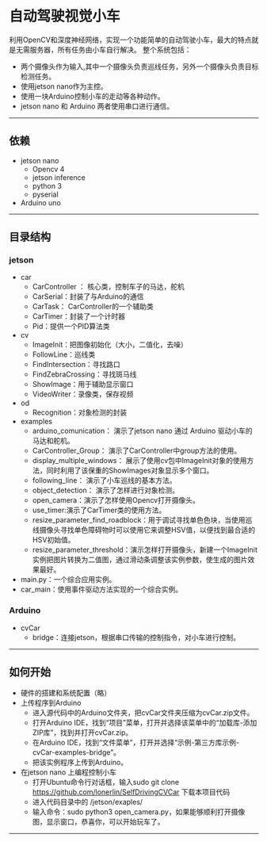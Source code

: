 # 自动驾驶视觉小车

利用OpenCV和深度神经网络，实现一个功能简单的自动驾驶小车，最大的特点就是无需服务器，所有任务由小车自行解决。
整个系统包括：
- 两个摄像头作为输入,其中一个摄像头负责巡线任务，另外一个摄像头负责目标检测任务。
- 使用jetson nano作为主控。
- 使用一块Arduino控制小车的走动等各种动作。
- jetson nano 和 Arduino 两者使用串口进行通信。
***
## 依赖
- jetson nano
    - Opencv 4
    - jetson inference
    - python 3
    - pyserial
- Arduino uno
***
## 目录结构
### jetson
- car
    - CarController ： 核心类，控制车子的马达，舵机
    - CarSerial：封装了与Arduino的通信
    - CarTask： CarController的一个辅助类
    - CarTimer：封装了一个计时器
    - Pid：提供一个PID算法类
- cv
    - ImageInit：把图像初始化（大小，二值化，去噪）
    - FollowLine：巡线类
    - FindIntersection：寻找路口
    - FindZebraCrossing：寻找斑马线
    - ShowImage：用于辅助显示窗口
    - VideoWriter：录像类，保存视频    
- od
    - Recognition：对象检测的封装
- examples
    - arduino_comunication： 演示了jetson nano 通过 Arduino 驱动小车的马达和舵机。
    - CarController_Group： 演示了CarController中group方法的使用。
    - display_multiple_windows： 展示了使用cv包中ImageInit对象的使用方法，同时利用了该保重的ShowImages对象显示多个窗口。
    - following_line： 演示了小车巡线的基本方法。
    - object_detection： 演示了怎样进行对象检测。
    - open_camera：演示了怎样使用Opencv打开摄像头。
    - use_timer:演示了CarTimer类的使用方法。
    - resize_parameter_find_roadblock：用于调试寻找单色色块，当使用巡线摄像头寻找单色障碍物时可以使用它来调整HSV值，以便找到最合适的HSV初始值。
    - resize_parameter_threshold：演示怎样打开摄像头，新建一个ImageInit实例把图片转换为二值图，通过滑动条调整该实例参数，使生成的图片效果最好。
- main.py：一个综合应用实例。
- car_main：使用事件驱动方法实现的一个综合实例。

### Arduino
- cvCar
    - bridge：连接jetson，根据串口传输的控制指令，对小车进行控制。
***
## 如何开始
- 硬件的搭建和系统配置（略）
- 上传程序到Arduino
    - 进入源代码中的Arduino文件夹，把cvCar文件夹压缩为cvCar.zip文件。
    - 打开Arduino IDE，找到“项目”菜单，打开并选择该菜单中的“加载库-添加ZIP库”，找到并打开cvCar.zip。
    - 在Arduino IDE，找到“文件菜单”，打开并选择“示例-第三方库示例-cvCar-examples-bridge”。
    - 把该实例程序上传到Arduino。
- 在jetson nano 上编程控制小车
    - 打开Ubuntu命令行对话框，输入sudo git clone  https://github.com/lonerlin/SelfDrivingCVCar 下载本项目代码
    - 进入代码目录中的 /jetson/exaples/
    - 输入命令：sudo python3 open_camera.py，如果能够顺利打开摄像图，显示窗口，恭喜你，可以开始玩车了。
***